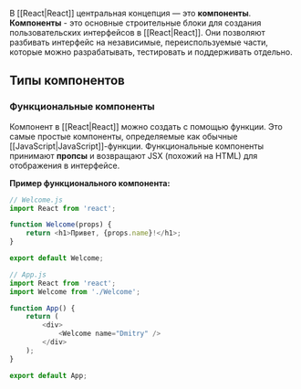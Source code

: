 В [[React|React]] центральная концепция — это **компоненты**. **Компоненты** - это основные строительные блоки для создания пользовательских интерфейсов в [[React|React]]. Они позволяют разбивать интерфейс на независимые, переиспользуемые части, которые можно разрабатывать, тестировать и поддерживать отдельно.

## Типы компонентов
### Функциональные компоненты

Компонент в [[React|React]] можно создать с помощью функции. Это самые простые компоненты, определяемые как обычные [[JavaScript|JavaScript]]-функции. Функциональные компоненты принимают **пропсы** и возвращают JSX (похожий на HTML) для отображения в интерфейсе.

**Пример функционального компонента:**

```JavaScript
// Welcome.js
import React from 'react';

function Welcome(props) {
    return <h1>Привет, {props.name}!</h1>;
}

export default Welcome;
```

```JavaScript
// App.js
import React from 'react';
import Welcome from './Welcome';

function App() {
    return (
        <div>
            <Welcome name="Dmitry" />
        </div>
    );
}

export default App;
```




